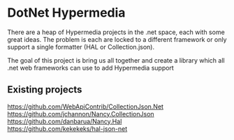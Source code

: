 DotNet Hypermedia
===

There are a heap of Hypermedia projects in the .net space, each with some great ideas. The problem is each are locked to a different framework or only support a single formatter (HAL or Collection.json).

The goal of this project is bring us all together and create a library which all .net web frameworks can use to add Hypermedia support

## Existing projects
https://github.com/WebApiContrib/CollectionJson.Net  
https://github.com/jchannon/Nancy.CollectionJson  
https://github.com/danbarua/Nancy.Hal  
https://github.com/kekekeks/hal-json-net  
